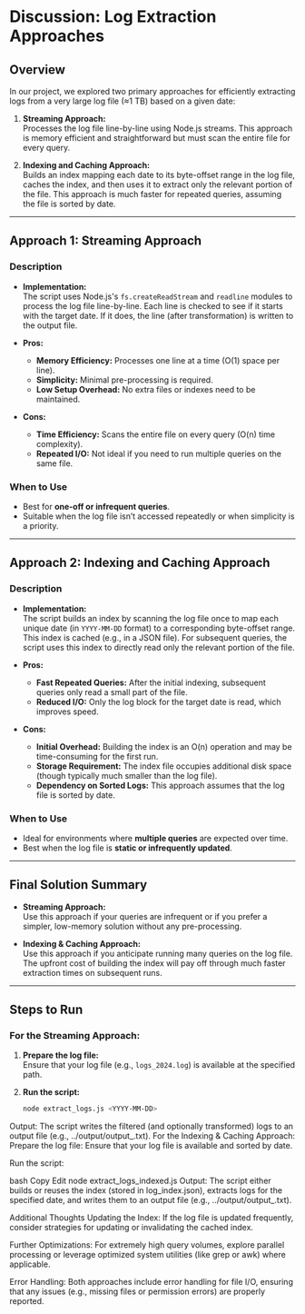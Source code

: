 # Discussion: Log Extraction Approaches

## Overview

In our project, we explored two primary approaches for efficiently extracting logs from a very large log file (≈1 TB) based on a given date:

1. **Streaming Approach:**  
   Processes the log file line-by-line using Node.js streams. This approach is memory efficient and straightforward but must scan the entire file for every query.

2. **Indexing and Caching Approach:**  
   Builds an index mapping each date to its byte-offset range in the log file, caches the index, and then uses it to extract only the relevant portion of the file. This approach is much faster for repeated queries, assuming the file is sorted by date.

---

## Approach 1: Streaming Approach

### Description
- **Implementation:**  
  The script uses Node.js's `fs.createReadStream` and `readline` modules to process the log file line-by-line. Each line is checked to see if it starts with the target date. If it does, the line (after transformation) is written to the output file.
  
- **Pros:**
  - **Memory Efficiency:** Processes one line at a time (O(1) space per line).
  - **Simplicity:** Minimal pre-processing is required.
  - **Low Setup Overhead:** No extra files or indexes need to be maintained.

- **Cons:**
  - **Time Efficiency:** Scans the entire file on every query (O(n) time complexity).
  - **Repeated I/O:** Not ideal if you need to run multiple queries on the same file.

### When to Use
- Best for **one-off or infrequent queries**.
- Suitable when the log file isn’t accessed repeatedly or when simplicity is a priority.

---

## Approach 2: Indexing and Caching Approach

### Description
- **Implementation:**  
  The script builds an index by scanning the log file once to map each unique date (in `YYYY-MM-DD` format) to a corresponding byte-offset range. This index is cached (e.g., in a JSON file). For subsequent queries, the script uses this index to directly read only the relevant portion of the file.
  
- **Pros:**
  - **Fast Repeated Queries:** After the initial indexing, subsequent queries only read a small part of the file.
  - **Reduced I/O:** Only the log block for the target date is read, which improves speed.
  
- **Cons:**
  - **Initial Overhead:** Building the index is an O(n) operation and may be time-consuming for the first run.
  - **Storage Requirement:** The index file occupies additional disk space (though typically much smaller than the log file).
  - **Dependency on Sorted Logs:** This approach assumes that the log file is sorted by date.

### When to Use
- Ideal for environments where **multiple queries** are expected over time.
- Best when the log file is **static or infrequently updated**.

---

## Final Solution Summary

- **Streaming Approach:**  
  Use this approach if your queries are infrequent or if you prefer a simpler, low-memory solution without any pre-processing.

- **Indexing & Caching Approach:**  
  Use this approach if you anticipate running many queries on the log file. The upfront cost of building the index will pay off through much faster extraction times on subsequent runs.

---

## Steps to Run

### For the Streaming Approach:
1. **Prepare the log file:**  
   Ensure that your log file (e.g., `logs_2024.log`) is available at the specified path.

2. **Run the script:**
   ```bash
   node extract_logs.js <YYYY-MM-DD>

Output:
The script writes the filtered (and optionally transformed) logs to an output file (e.g., ../output/output_<YYYY-MM-DD>.txt).
For the Indexing & Caching Approach:
Prepare the log file:
Ensure that your log file is available and sorted by date.

Run the script:

bash
Copy
Edit
node extract_logs_indexed.js <YYYY-MM-DD>
Output:
The script either builds or reuses the index (stored in log_index.json), extracts logs for the specified date, and writes them to an output file (e.g., ../output/output_<YYYY-MM-DD>.txt).

Additional Thoughts
Updating the Index:
If the log file is updated frequently, consider strategies for updating or invalidating the cached index.

Further Optimizations:
For extremely high query volumes, explore parallel processing or leverage optimized system utilities (like grep or awk) where applicable.

Error Handling:
Both approaches include error handling for file I/O, ensuring that any issues (e.g., missing files or permission errors) are properly reported.
